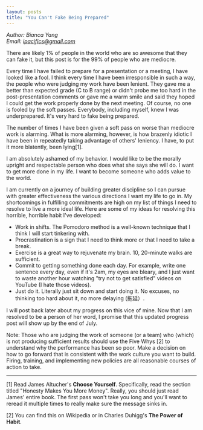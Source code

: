 ```yaml
---
layout: posts
title: "You Can't Fake Being Prepared"
---
```

*Author: Bianca Yang*<br>
*Email: ipacifics@gmail.com*<br>

There are likely 1% of people in the world who are so awesome that they can
fake it, but this post is for the 99% of people who are mediocre.

Every time I have failed to prepare for a presentation or a meeting, I have
looked like a fool. I think every time I have been irresponsible in such a
way, the people who were judging my work have been lenient. They gave me
a better than expected grade (C to B range) or didn't probe me too hard in the
post-presentation comments or gave me a warm smile and said they hoped I could
get the work properly done by the next meeting. Of course, no one is fooled
by the soft passes. Everybody, including myself, knew I was underprepared.
It's very hard to fake being prepared.

The number of times I have been given a soft pass on worse than mediocre work
is alarming. What is more alarming, however, is how brazenly idiotic I have
been in repeatedly taking advantage of others' leniency. I have, to put it
more blatently, been lying[1].

I am absolutely ashamed of my behavior. I would like to be the morally upright
and respectable person who does what she says she will do. I want to get more
done in my life. I want to become someone who adds value to the world.

I am currently on a journey of building greater discipline so I can pursue
with greater effectiveness the various directions I want my life to go in.
My shortcomings in fulfilling commitments are high on my list of things I need
to resolve to live a more ideal life. Here are some of my ideas for resolving
this horrible, horrible habit I've developed:
* Work in shifts. The Pomodoro method is a well-known technique that I think
I will start tinkering with.
* Procrastination is a sign that I need to think more or that I need to take
a break.
* Exercise is a great way to rejuvenate my brain. 10, 20-minute walks are
sufficient.
* Commit to getting something done each day. For example, write one sentence
every day, even if it's 2am, my eyes are bleary, and I just want to waste
another hour watching "try not to get satisfied" videos on YouTube
(I hate those videos).
* Just do it. Literally just sit down and start doing it. No excuses, no
thinking too hard about it, no more delaying (拖延）.

I will post back later about my progress on this vice of mine. Now that I am
resolved to be a person of her word, I promise that this updated progress
post will show up by the end of July.


Note: Those who are judging the work of someone (or a team) who (which) is not
producing sufficient results should use the Five Whys [2] to understand why
the performance has been so poor. Make a decision on how to go forward that
is consistent with the work culture you want to build. Firing, training,
and implementing new policies are all reasonable courses of action to take.


___
[1] Read James Altucher's __Choose Yourself__. Specifically,
read the section titled "Honesty Makes You More Money". Really, you should
just read James' entire book. The first pass won't take you long and you'll
want to reread it multiple times to really make sure the message sinks in.

[2] You can find this on Wikipedia or in Charles Duhigg's
__The Power of Habit__.
